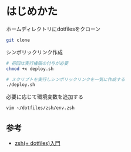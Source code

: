 # はじめかた

ホームディレクトリにdotfilesをクローン

```sh
git clone
```

シンボリックリンク作成

```sh
# 初回は実行権限の付与が必要
chmod +x deploy.sh
```

```sh
# スクリプトを実行しシンボリックリンクを一気に作成する
./deploy.sh
```

必要に応じて環境変数を追加する

```sh
vim ~/dotfiles/zsh/env.zsh
```

## 参考

- [zsh(+ dotfiles)入門](https://zenn.dev/k4zu/articles/zsh-tutorial)


